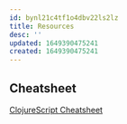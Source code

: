 ```yaml
---
id: bynl21c4tf1o4dbv22ls2lz
title: Resources
desc: ''
updated: 1649390475241
created: 1649390475241
---
```


## Cheatsheet

[ClojureScript Cheatsheet](https://cljs.info/cheatsheet/)